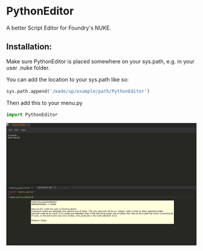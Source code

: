 # PythonEditor
A better Script Editor for Foundry's NUKE.

## Installation:
Make sure PythonEditor is placed somewhere on your sys.path, e.g. in your user .nuke folder.

You can add the location to your sys.path like so:
```python
sys.path.append('/made/up/example/path/PythonEditor')
```

Then add this to your menu.py
```python
import PythonEditor
```

![Screenshot](/media/Screenshot.png)
